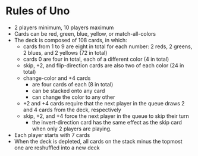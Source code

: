 # Rules of Uno

* 2 players minimum, 10 players maximum
* Cards can be red, green, blue, yellow, or match-all-colors
* The deck is composed of 108 cards, in which:
  * cards from 1 to 9 are eight in total for each number:
    2 reds, 2 greens, 2 blues, and 2 yellows (72 in total)
  * cards 0 are four in total, each of a different color (4 in total)
  * skip, +2, and flip-direction cards are also two of each color (24 in total)
  * change-color and +4 cards
    * are four cards of each (8 in total)
    * can be stacked onto any card
    * can change the color to any other
  * +2 and +4 cards require that the next player in the queue draws
    2 and 4 cards from the deck, respectively
  * skip, +2, and +4 force the next player in the queue to skip their
    turn
    * the invert-direction card has the same effect as the skip card
      when only 2 players are playing.
* Each player starts with 7 cards
* When the deck is depleted, all cards on the stack minus the topmost
  one are reshuffled into a new deck
